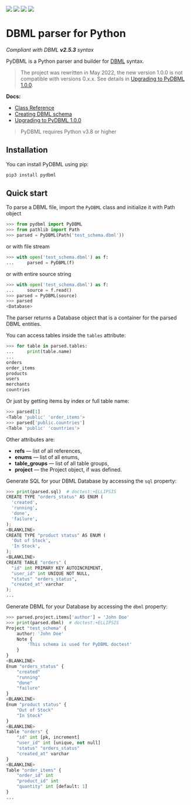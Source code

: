 [![](https://img.shields.io/pypi/v/pydbml.svg)](https://pypi.org/project/pydbml/) [![](https://img.shields.io/pypi/dm/pydbml.svg)](https://pypi.org/project/pydbml/)  [![](https://img.shields.io/github/v/tag/Vanderhoof/PyDBML.svg?label=GitHub)](https://github.com/Vanderhoof/PyDBML) ![](coverage.svg)

# DBML parser for Python

*Compliant with DBML **v2.5.3** syntax*

PyDBML is a Python parser and builder for [DBML](https://www.dbml.org) syntax. 

> The project was rewritten in May 2022, the new version 1.0.0 is not compatible with versions 0.x.x. See details in [Upgrading to PyDBML 1.0.0](docs/upgrading.md).

**Docs:**

* [Class Reference](docs/classes.md)
* [Creating DBML schema](docs/creating_schema.md)
* [Upgrading to PyDBML 1.0.0](docs/upgrading.md)

> PyDBML requires Python v3.8 or higher

## Installation

You can install PyDBML using pip:

```bash
pip3 install pydbml
```

## Quick start

To parse a DBML file, import the `PyDBML` class and initialize it with Path object

```python
>>> from pydbml import PyDBML
>>> from pathlib import Path
>>> parsed = PyDBML(Path('test_schema.dbml'))

```

or with file stream

```python
>>> with open('test_schema.dbml') as f:
...     parsed = PyDBML(f)

```

or with entire source string

```python
>>> with open('test_schema.dbml') as f:
...     source = f.read()
>>> parsed = PyDBML(source)
>>> parsed
<Database>

```

The parser returns a Database object that is a container for the parsed DBML entities.

You can access tables inside the `tables` attribute:

```python
>>> for table in parsed.tables:
...     print(table.name)
...
orders
order_items
products
users
merchants
countries

```

Or just by getting items by index or full table name:

```python
>>> parsed[1]
<Table 'public' 'order_items'>
>>> parsed['public.countries']
<Table 'public' 'countries'>

```

Other attributes are:

* **refs** — list of all references,
* **enums** — list of all enums,
* **table_groups** — list of all table groups,
* **project** — the Project object, if was defined.

Generate SQL for your DBML Database by accessing the `sql` property:

```python
>>> print(parsed.sql)  # doctest:+ELLIPSIS
CREATE TYPE "orders_status" AS ENUM (
  'created',
  'running',
  'done',
  'failure',
);
<BLANKLINE>
CREATE TYPE "product status" AS ENUM (
  'Out of Stock',
  'In Stock',
);
<BLANKLINE>
CREATE TABLE "orders" (
  "id" int PRIMARY KEY AUTOINCREMENT,
  "user_id" int UNIQUE NOT NULL,
  "status" "orders_status",
  "created_at" varchar
);
...

```

Generate DBML for your Database by accessing the `dbml` property:

```python
>>> parsed.project.items['author'] = 'John Doe'
>>> print(parsed.dbml)  # doctest:+ELLIPSIS
Project "test_schema" {
    author: 'John Doe'
    Note {
        'This schema is used for PyDBML doctest'
    }
}
<BLANKLINE>
Enum "orders_status" {
    "created"
    "running"
    "done"
    "failure"
}
<BLANKLINE>
Enum "product status" {
    "Out of Stock"
    "In Stock"
}
<BLANKLINE>
Table "orders" {
    "id" int [pk, increment]
    "user_id" int [unique, not null]
    "status" "orders_status"
    "created_at" varchar
}
<BLANKLINE>
Table "order_items" {
    "order_id" int
    "product_id" int
    "quantity" int [default: 1]
}
...

```
